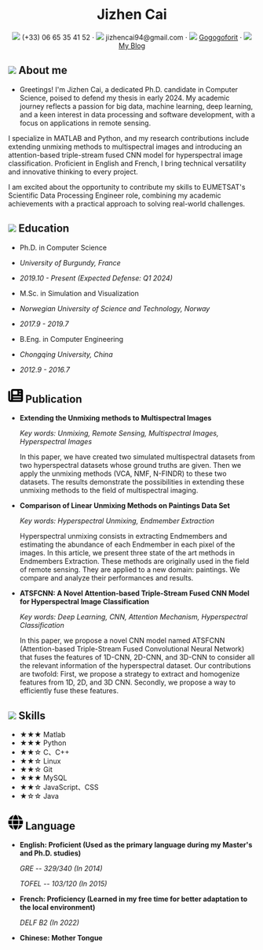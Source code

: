  <center>
     <h1>Jizhen Cai</h1>
     <div>
         <span>
             <img src="assets/phone-solid.svg" width="18px">
             (+33) 06 65 35 41 52
         </span>
         ·
         <span>
             <img src="assets/envelope-solid.svg" width="18px">
             jizhencai94@gmail.com
         </span>
         ·
         <span>
             <img src="assets/github-brands.svg" width="18px">
             <a href="https://github.com/Gogogoforit">Gogogoforit</a>
         </span>
         ·
         <span>
             <img src="assets/rss-solid.svg" width="18px">
             <a href="https://blog.csdn.net/garrulousabyss">My Blog</a>
         </span>
     </div>
 </center>

 ## <img src="assets/info-circle-solid.svg" width="30px"> About me 


 - Greetings! I'm Jizhen Cai, a dedicated Ph.D. candidate in Computer Science, poised to defend my thesis in early 2024. My academic journey reflects a passion for big data, machine learning, deep learning, and a keen interest in data processing and software development, with a focus on applications in remote sensing.

I specialize in MATLAB and Python, and my research contributions include extending unmixing methods to multispectral images and introducing an attention-based triple-stream fused CNN model for hyperspectral image classification. Proficient in English and French, I bring technical versatility and innovative thinking to every project.

I am excited about the opportunity to contribute my skills to EUMETSAT's Scientific Data Processing Engineer role, combining my academic achievements with a practical approach to solving real-world challenges.


## <img src="assets/graduation-cap-solid.svg" width="30px"> Education

- Ph.D. in Computer Science
 
 - *University of Burgundy, France*
  
 - *2019.10 - Present (Expected Defense: Q1 2024)*
  
- M.Sc. in Simulation and Visualization
 
 - *Norwegian University of Science and Technology, Norway*
  
 - *2017.9 - 2019.7*
  
- B.Eng. in Computer Engineering

 - *Chongqing University, China*
  
 - *2012.9 - 2016.7*


## <img src="assets/newspaper.svg" width="30px"> Publication

- **Extending the Unmixing methods to Multispectral Images**

  *Key words: Unmixing, Remote Sensing, Multispectral Images, Hyperspectral Images*

  In this paper, we have created two simulated multispectral datasets from two hyperspectral datasets whose ground truths are given. Then we apply the unmixing methods (VCA, NMF, N-FINDR) to these two datasets. The results demonstrate the possibilities in extending these unmixing methods to the field of multispectral imaging.

- **Comparison of Linear Unmixing Methods on Paintings Data Set**

  *Key words: Hyperspectral Unmixing, Endmember Extraction*

  Hyperspectral unmixing consists in extracting Endmembers and estimating the abundance of each Endmember in each pixel of the images. In this article, we present three state of the art methods in Endmembers Extraction. These methods are originally used in the field of remote sensing. They are applied to a new domain: paintings. We compare and analyze their performances and results.

- **ATSFCNN: A Novel Attention-based Triple-Stream Fused CNN Model for Hyperspectral Image Classification**

  *Key words: Deep Learning, CNN, Attention Mechanism, Hyperspectral Classification*

  In this paper, we propose a novel CNN model named ATSFCNN (Attention-based Triple-Stream Fused Convolutional Neural Network) that fuses the features of 1D-CNN, 2D-CNN, and 3D-CNN to consider all the relevant information of the hyperspectral dataset. Our contributions are twofold: First, we propose a strategy to extract and homogenize features from 1D, 2D, and 3D CNN. Secondly, we propose a way to efficiently fuse these features.

## <img src="assets/tools-solid.svg" width="30px"> Skills

- ★★★ Matlab 
- ★★★ Python
- ★★☆ C、C++
- ★★☆ Linux
- ★★☆ Git
- ★★★ MySQL
- ★★☆ JavaScript、CSS
- ★☆☆ Java

## <img src="assets/globe.svg" width="30px"> Language

- **English: Proficient (Used as the primary language during my Master's and Ph.D. studies)**

  *GRE -- 329/340 (In 2014)*

  *TOFEL -- 103/120 (In 2015)*
  
- **French: Proficiency (Learned in my free time for better adaptation to the local environment)**

  *DELF B2 (In 2022)*

- **Chinese: Mother Tongue**


